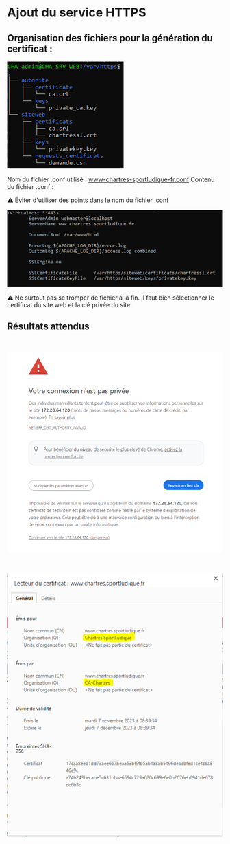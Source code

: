 # Ajout du service HTTPS 

## Organisation des fichiers pour la génération du certificat :

![Organisation fichiers](/img/HTTPS/organisation_fichiers.PNG)

Nom du fichier .conf utilisé : www-chartres-sportludique-fr.conf
Contenu du fichier .conf :

⚠️ Éviter d'utiliser des points dans le nom du fichier .conf

![contenu .conf](/img/HTTPS/conf.PNG)

⚠️ Ne surtout pas se tromper de fichier à la fin. Il faut bien sélectionner le certificat du site web et la clé privée du site.


## Résultats attendus

<br>

![Connexion non privée](/img/HTTPS/pas_prive.PNG)

<br>

![Certificat validé](/img/HTTPS/certificat_verif.PNG)